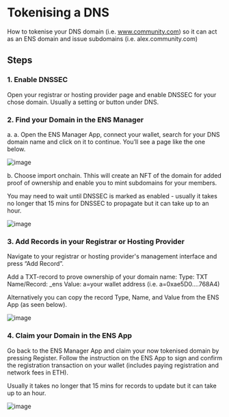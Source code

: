 # Tokenising a DNS

How to tokenise your DNS domain (i.e. www.community.com) so it can act as an ENS domain and issue subdomains (i.e. alex.community.com) 


## Steps

### 1. Enable DNSSEC
Open your registrar or hosting provider page and enable DNSSEC for your chose domain. Usually a setting or button under DNS.


### 2. Find your Domain in the ENS Manager

a. a. Open the ENS Manager App, connect your wallet, search for your DNS domain name and click on it to continue. You’ll see a page like the one below.

![image](https://github.com/user-attachments/assets/8d41660d-2896-4ea4-b2ac-6a91c2046a54)

b. Choose import onchain. Thhis will create an NFT of the domain for added proof of ownership and enable you to mint subdomains for your members.

You may need to wait until DNSSEC is marked as enabled -  usually it takes no longer that 15 mins for DNSSEC to propagate but it can take up to an hour.

![image](https://github.com/user-attachments/assets/e5a867cd-3969-4d99-aad0-b1650626d7ed)



### 3. Add Records in your Registrar or Hosting Provider

Navigate to your registrar or hosting provider's management interface and press “Add Record”.

Add a TXT-record to prove ownership of your domain name: 
Type: TXT
Name/Record: _ens
Value: a=your wallet address (i.e. a=0xae5D0....768A4)

Alternatively you can copy the record Type, Name, and Value from the ENS App (as seen below).

![image](https://github.com/user-attachments/assets/074ba677-b90d-4c31-999f-0ba42fdf45d2)



### 4. Claim your Domain in the ENS App

Go back to the ENS Manager App and claim your now tokenised domain by pressing Register. Follow the instruction on the ENS App to sign and confirm the registration transaction on your wallet (includes paying registration and network fees in ETH).

Usually it takes no longer that 15 mins for records to update but it can take up to an hour.

![image](https://github.com/user-attachments/assets/bd9191fb-551d-4084-ba07-94973cdf8c68)

